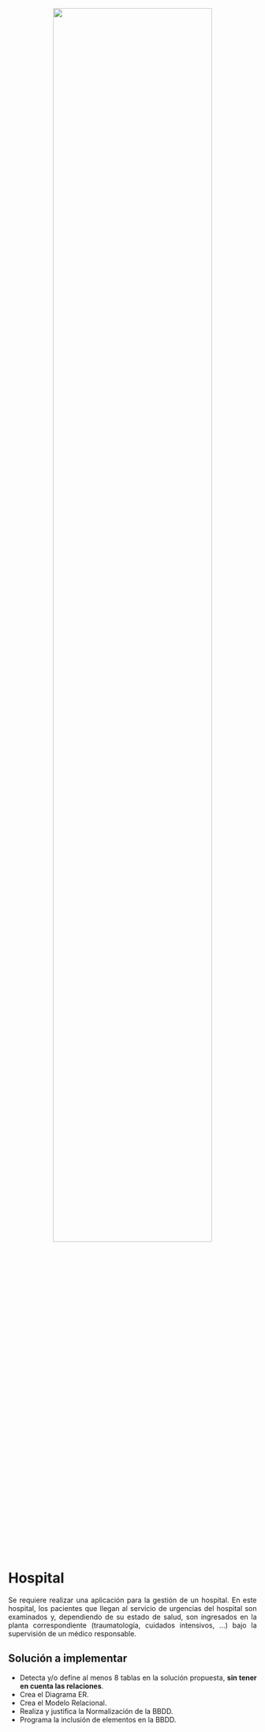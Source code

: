 <div align="justify">

<div align="center">
<img src="" width=80%/>
</div>
  
# Hospital
  
Se requiere realizar una aplicación para la gestión de un hospital. En este hospital, los pacientes que llegan al servicio de urgencias del hospital son examinados y, dependiendo de su estado de salud, son ingresados en la planta correspondiente (traumatología, cuidados intensivos, ...) bajo la supervisión de un médico responsable.

## Solución a implementar

- Detecta y/o define al menos 8 tablas en la solución propuesta, __sin tener en cuenta las relaciones__.
- Crea el Diagrama ER.
- Crea el Modelo Relacional.
- Realiza y justifica la Normalización de la BBDD.
- Programa la inclusión de elementos en la BBDD.

</div>
